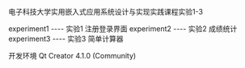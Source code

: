 电子科技大学实用嵌入式应用系统设计与实现实践课程实验1-3

experiment1 ---- 实验1 注册登录界面
experiment2 ---- 实验2 成绩统计
experiment3 ---- 实验3 简单计算器

开发环境 Qt Creator 4.1.0 (Community)
